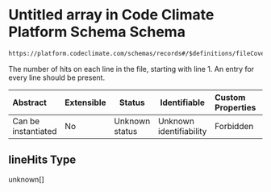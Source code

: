 # Untitled array in Code Climate Platform Schema Schema

```txt
https://platform.codeclimate.com/schemas/records#/$definitions/fileCoverage/properties/attributes/properties/lineHits
```

The number of hits on each line in the file, starting with line 1. An entry for every line should be present.


| Abstract            | Extensible | Status         | Identifiable            | Custom Properties | Additional Properties | Access Restrictions | Defined In                                            |
| :------------------ | ---------- | -------------- | ----------------------- | :---------------- | --------------------- | ------------------- | ----------------------------------------------------- |
| Can be instantiated | No         | Unknown status | Unknown identifiability | Forbidden         | Allowed               | none                | [records.json\*](records.json "open original schema") |

## lineHits Type

unknown\[]
